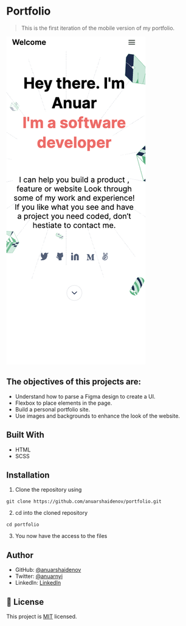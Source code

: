 # Portfolio

> This is the first iteration of the mobile version of my portfolio.

![screenshot](./screenshot.png)

## The objectives of this projects are:

- Understand how to parse a Figma design to create a UI.
- Flexbox to place elements in the page.
- Build a personal portfolio site.
- Use images and backgrounds to enhance the look of the website.

## Built With

- HTML
- SCSS

## Installation

1. Clone the repository using

```
git clone https://github.com/anuarshaidenov/portfolio.git
```

2. cd into the cloned repository

```
cd portfolio
```

3. You now have the access to the files

## Author

- GitHub: [@anuarshaidenov](https://github.com/anuarshaidenov)
- Twitter: [@anuarnyi](https://twitter.com/anuarnyi)
- LinkedIn: [LinkedIn](https://www.linkedin.com/in/anuar-shaidenov-365a951b8/)

## 📝 License

This project is [MIT](./MIT.md) licensed.
